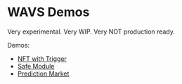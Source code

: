 # WAVS Demos

Very experimental. Very WIP. Very NOT production ready.

Demos:
- [NFT with Trigger](./NFT_DEMO.md)
- [Safe Module](./SAFE_MODULE_DEMO.md)
- [Prediction Market](./PREDICTION_MARKET_DEMO.md)
